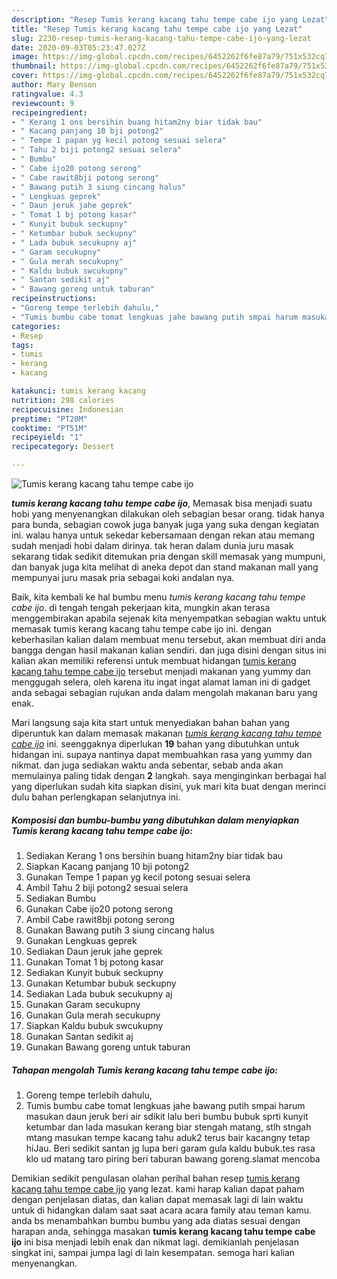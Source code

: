 ```yaml
---
description: "Resep Tumis kerang kacang tahu tempe cabe ijo yang Lezat"
title: "Resep Tumis kerang kacang tahu tempe cabe ijo yang Lezat"
slug: 2230-resep-tumis-kerang-kacang-tahu-tempe-cabe-ijo-yang-lezat
date: 2020-09-03T05:23:47.027Z
image: https://img-global.cpcdn.com/recipes/6452262f6fe87a79/751x532cq70/tumis-kerang-kacang-tahu-tempe-cabe-ijo-foto-resep-utama.jpg
thumbnail: https://img-global.cpcdn.com/recipes/6452262f6fe87a79/751x532cq70/tumis-kerang-kacang-tahu-tempe-cabe-ijo-foto-resep-utama.jpg
cover: https://img-global.cpcdn.com/recipes/6452262f6fe87a79/751x532cq70/tumis-kerang-kacang-tahu-tempe-cabe-ijo-foto-resep-utama.jpg
author: Mary Benson
ratingvalue: 4.3
reviewcount: 9
recipeingredient:
- " Kerang 1 ons bersihin buang hitam2ny biar tidak bau"
- " Kacang panjang 10 bji potong2"
- " Tempe 1 papan yg kecil potong sesuai selera"
- " Tahu 2 biji potong2 sesuai selera"
- " Bumbu"
- " Cabe ijo20 potong serong"
- " Cabe rawit8bji potong serong"
- " Bawang putih 3 siung cincang halus"
- " Lengkuas geprek"
- " Daun jeruk jahe geprek"
- " Tomat 1 bj potong kasar"
- " Kunyit bubuk seckupny"
- " Ketumbar bubuk seckupny"
- " Lada bubuk secukupny aj"
- " Garam secukupny"
- " Gula merah secukupny"
- " Kaldu bubuk swcukupny"
- " Santan sedikit aj"
- " Bawang goreng untuk taburan"
recipeinstructions:
- "Goreng tempe terlebih dahulu,"
- "Tumis bumbu cabe tomat lengkuas jahe bawang putih smpai harum masukan daun jeruk beri air sdikit lalu beri bumbu bubuk sprti kunyit ketumbar dan lada masukan kerang biar stengah matang, stlh stngah mtang masukan tempe kacang tahu aduk2 terus bair kacangny tetap hiJau. Beri sedikit santan jg lupa beri garam gula kaldu bubuk.tes rasa klo ud matang taro piring beri taburan bawang goreng.slamat mencoba"
categories:
- Resep
tags:
- tumis
- kerang
- kacang

katakunci: tumis kerang kacang 
nutrition: 298 calories
recipecuisine: Indonesian
preptime: "PT20M"
cooktime: "PT51M"
recipeyield: "1"
recipecategory: Dessert

---
```



![Tumis kerang kacang tahu tempe cabe ijo](https://img-global.cpcdn.com/recipes/6452262f6fe87a79/751x532cq70/tumis-kerang-kacang-tahu-tempe-cabe-ijo-foto-resep-utama.jpg)

<b><i>tumis kerang kacang tahu tempe cabe ijo</i></b>, Memasak bisa menjadi suatu hobi yang menyenangkan dilakukan oleh sebagian besar orang. tidak hanya para bunda, sebagian cowok juga banyak juga yang suka dengan kegiatan ini. walau hanya untuk sekedar kebersamaan dengan rekan atau memang sudah menjadi hobi dalam dirinya. tak heran dalam dunia juru masak sekarang tidak sedikit ditemukan pria dengan skill memasak yang mumpuni, dan banyak juga kita melihat di aneka depot dan stand makanan mall yang mempunyai juru masak pria sebagai koki andalan nya.

Baik, kita kembali ke hal bumbu menu <i>tumis kerang kacang tahu tempe cabe ijo</i>. di tengah tengah pekerjaan kita, mungkin akan terasa menggembirakan apabila sejenak kita menyempatkan sebagian waktu untuk memasak tumis kerang kacang tahu tempe cabe ijo ini. dengan keberhasilan kalian dalam membuat menu tersebut, akan membuat diri anda bangga dengan hasil makanan kalian sendiri. dan juga disini dengan situs ini kalian akan memiliki referensi untuk membuat hidangan <u>tumis kerang kacang tahu tempe cabe ijo</u> tersebut menjadi makanan yang yummy dan menggugah selera, oleh karena itu ingat ingat alamat laman ini di gadget anda sebagai sebagian rujukan anda dalam mengolah makanan baru yang enak.




Mari langsung saja kita start untuk menyediakan bahan bahan yang diperuntuk kan dalam memasak makanan <u><i>tumis kerang kacang tahu tempe cabe ijo</i></u> ini. seenggaknya diperlukan <b>19</b> bahan yang dibutuhkan untuk hidangan ini. supaya nantinya dapat membuahkan rasa yang yummy dan nikmat. dan juga sediakan waktu anda sebentar, sebab anda akan memulainya paling tidak dengan <b>2</b> langkah. saya menginginkan berbagai hal yang diperlukan sudah kita siapkan disini, yuk mari kita buat dengan merinci dulu bahan perlengkapan selanjutnya ini.

<!--inarticleads1-->

##### Komposisi dan bumbu-bumbu yang dibutuhkan dalam menyiapkan Tumis kerang kacang tahu tempe cabe ijo:

1. Sediakan  Kerang 1 ons bersihin buang hitam2ny biar tidak bau
1. Siapkan  Kacang panjang 10 bji potong2
1. Gunakan  Tempe 1 papan yg kecil potong sesuai selera
1. Ambil  Tahu 2 biji potong2 sesuai selera
1. Sediakan  Bumbu
1. Gunakan  Cabe ijo20 potong serong
1. Ambil  Cabe rawit8bji potong serong
1. Gunakan  Bawang putih 3 siung cincang halus
1. Gunakan  Lengkuas geprek
1. Sediakan  Daun jeruk jahe geprek
1. Gunakan  Tomat 1 bj potong kasar
1. Sediakan  Kunyit bubuk seckupny
1. Gunakan  Ketumbar bubuk seckupny
1. Sediakan  Lada bubuk secukupny aj
1. Gunakan  Garam secukupny
1. Gunakan  Gula merah secukupny
1. Siapkan  Kaldu bubuk swcukupny
1. Gunakan  Santan sedikit aj
1. Gunakan  Bawang goreng untuk taburan




<!--inarticleads2-->

##### Tahapan mengolah Tumis kerang kacang tahu tempe cabe ijo:

1. Goreng tempe terlebih dahulu,
1. Tumis bumbu cabe tomat lengkuas jahe bawang putih smpai harum masukan daun jeruk beri air sdikit lalu beri bumbu bubuk sprti kunyit ketumbar dan lada masukan kerang biar stengah matang, stlh stngah mtang masukan tempe kacang tahu aduk2 terus bair kacangny tetap hiJau. Beri sedikit santan jg lupa beri garam gula kaldu bubuk.tes rasa klo ud matang taro piring beri taburan bawang goreng.slamat mencoba




Demikian sedikit pengulasan olahan perihal bahan resep <u>tumis kerang kacang tahu tempe cabe ijo</u> yang lezat. kami harap kalian dapat paham dengan penjelasan diatas, dan kalian dapat memasak lagi di lain waktu untuk di hidangkan dalam saat saat acara acara family atau teman kamu. anda bs menambahkan bumbu bumbu yang ada diatas sesuai dengan harapan anda, sehingga masakan <b>tumis kerang kacang tahu tempe cabe ijo</b> ini bisa menjadi lebih enak dan nikmat lagi. demikianlah penjelasan singkat ini, sampai jumpa lagi di lain kesempatan. semoga hari kalian menyenangkan.
